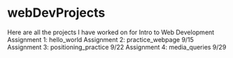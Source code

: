# webDevProjects
Here are all the projects I have worked on for Intro to Web Development
Assignment 1: hello_world
Assignment 2: practice_webpage            9/15
Assignment 3: positioning_practice        9/22
Assignment 4: media_queries               9/29
